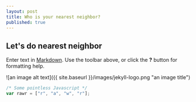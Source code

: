 ```yaml
---
layout: post
title: Who is your nearest neighbor?
published: true
---
```

## Let's do nearest neighbor

Enter text in [Markdown](http://daringfireball.net/projects/markdown/). Use the toolbar above, or click the **?** button for formatting help.

![an image alt text]({{ site.baseurl }}/images/jekyll-logo.png "an image title")

```javascript
/* Some pointless Javascript */
var rawr = ["r", "a", "w", "r"];
```

